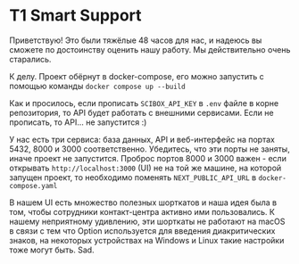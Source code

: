 # T1 Smart Support

Приветствую! Это были тяжёлые 48 часов для нас, и надеюсь вы сможете по достоинству оценить нашу работу. Мы действительно очень старались.

К делу. Проект обёрнут в docker-compose, его можно запустить с помощью команды `docker compose up --build`

Как и просилось, если прописать `SCIBOX_API_KEY` в `.env` файле в корне репозитория, то API будет работать с внешними сервисами. Если не прописать, то API... не запустится :)

У нас есть три сервиса: база данных, API и веб-интерфейс на портах 5432, 8000 и 3000 соответственно. Убедитесь, что эти порты не заняты, иначе проект не запустится. Проброс портов 8000 и 3000 важен - если открывать `http://localhost:3000` (UI) не на той же машине, на которой запущен проект, то необходимо поменять `NEXT_PUBLIC_API_URL` в `docker-compose.yaml`

В нашем UI есть множество полезных шорткатов и наша идея была в том, чтобы сотрудники контакт-центра активно ими пользовались. К нашему неприятному удивлению, эти шорткаты не работают на macOS в связи с тем что Option используется для введения диакритических знаков, на некоторых устройствах на Windows и Linux такие настройки тоже могут быть. Sad.
